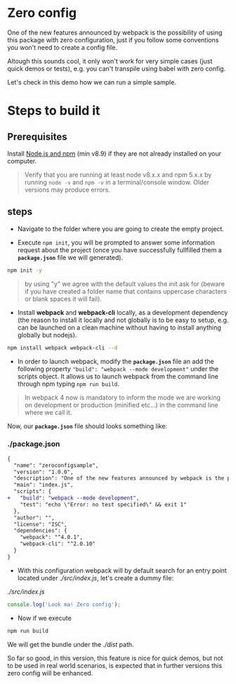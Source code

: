 # Zero config

One of the new features announced by webpack is the possibility of using this package with zero configuration,
just if you follow some conventions you won't need to create a config file.

Altough this sounds cool, it only won't work for very simple cases (just quick demos or tests), e.g. you can't
transpile using babel with zero config.

Let's check in this demo how we can run a simple sample.

# Steps to build it

## Prerequisites

Install [Node.js and npm](https://nodejs.org/en/) (min v8.9) if they are not already installed on your computer.

> Verify that you are running at least node v8.x.x and npm 5.x.x by running `node -v` and `npm -v` in a terminal/console window. Older versions may produce errors.

## steps

- Navigate to the folder where you are going to create the empty project.

- Execute `npm init`, you will be prompted to answer some information request
about the project (once you have successfully fullfilled them a **`package.json`**
file we will generated).

```bash
npm init -y
```

> by using "y" we agree with the default values the init ask for (beware if you have
created a folder name that contains uppercase characters or blank spaces it will fail).

- Install **webpack** and **webpack-cli** locally, as a development dependency (the reason to install it locally and not globally is to be easy to setup, e.g. can be launched on a clean machine without having to install anything globally but nodejs).

```bash
npm install webpack webpack-cli --d
```

- In order to launch webpack, modify the **`package.json`** file an add the following property `"build": "webpack --mode development"` under the scripts object. It allows us to launch webpack from the command line through npm typing `npm run build`.

> In webpack 4 now is mandatory to inform the mode we are working on development or production (minified etc...) in the command line where we call it.

 Now, our **`package.json`** file should looks something like:

### ./package.json
```diff
{
  "name": "zeroconfigsample",
  "version": "1.0.0",
  "description": "One of the new features announced by webpack is the possibility of using this package with zero configuration,\r just if you follow some conventions you won't need to create a config file.",
  "main": "index.js",
  "scripts": {
+   "build": "webpack --mode development",
    "test": "echo \"Error: no test specified\" && exit 1"
  },
  "author": "",
  "license": "ISC",
  "dependencies": {
    "webpack": "^4.0.1",
    "webpack-cli": "^2.0.10"
  }
}
```

- With this configuration webpack will by default search for an entry point located under
_./src/index.js_, let's create a dummy file:

_./src/index.js_

```javascript
console.log('Look ma! Zero config');
```

- Now if we execute

```bash
npm run build
```

We will get the bundle under the _./dist_ path.

So far so good, in this version, this feature is nice for quick demos, but not to be used in real world
scenarios, is expected that in further versions this zero config will be enhanced.
